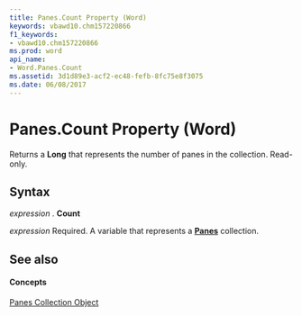 ```yaml
---
title: Panes.Count Property (Word)
keywords: vbawd10.chm157220866
f1_keywords:
- vbawd10.chm157220866
ms.prod: word
api_name:
- Word.Panes.Count
ms.assetid: 3d1d89e3-acf2-ec48-fefb-8fc75e8f3075
ms.date: 06/08/2017
---
```



# Panes.Count Property (Word)

Returns a **Long** that represents the number of panes in the collection. Read-only.


## Syntax

 _expression_ . **Count**

 _expression_ Required. A variable that represents a **[Panes](panes-object-word.md)** collection.


## See also


#### Concepts


[Panes Collection Object](panes-object-word.md)

